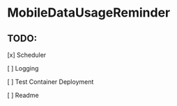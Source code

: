 # MobileDataUsageReminder

## TODO:

[x] Scheduler

[ ] Logging

[ ] Test Container Deployment

[ ] Readme

